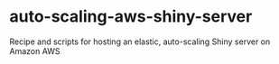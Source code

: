 # auto-scaling-aws-shiny-server
Recipe and scripts for hosting an elastic, auto-scaling Shiny server on Amazon AWS
